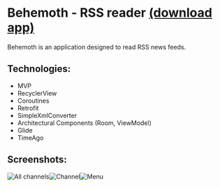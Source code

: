# Behemoth - RSS reader [(download app)](https://drive.google.com/open?id=1ObS9BwE9RHtgTXu3lxIJwkSqJkEqmKfk)
Behemoth is an application designed to read RSS news feeds.
## Technologies:
* MVP
* RecyclerView
* Coroutines
* Retrofit
* SimpleXmlConverter
* Architectural Components (Room, ViewModel)
* Glide
* TimeAgo

## Screenshots:
![All channels](http://imagehost.cc/images/2018/09/04/Allchannels.png)![Channel](http://imagehost.cc/images/2018/09/04/Channel.png)![Menu](http://imagehost.cc/images/2018/09/04/Menu.png)
